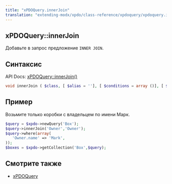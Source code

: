 ```yaml
---
title: "xPDOQuery.innerJoin"
translation: "extending-modx/xpdo/class-reference/xpdoquery/xpdoquery.innerjoin"
---
```


## xPDOQuery::innerJoin

Добавьте в запрос предложение `INNER JOIN`.

## Синтаксис

API Docs: [xPDOQuery::innerJoin()](<http://api.modx.com/revolution/2.2/db_core_xpdo_om_xpdoquery.class.html#xPDOQuery::innerJoin()>)

```php
void innerJoin ( $class, [ $alias = ''], [ $conditions = array ()], [ $conjunction = xPDOQuery::SQL_AND], [ $binding = null], [ $condGroup = 0])
```

## Пример

Возьмите только коробки с владельцем по имени Марк.

```php
$query = $xpdo->newQuery('Box');
$query->innerJoin('Owner','Owner');
$query->where(array(
   'Owner.name' => 'Mark',
));
$boxes = $xpdo->getCollection('Box',$query);
```

## Смотрите также

-   [xPDOQuery](extending-modx/xpdo/class-reference/xpdoquery "xPDOQuery")

